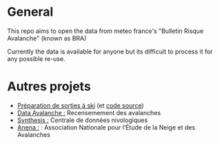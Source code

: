 # General

This repo aims to open the data from meteo france's "Bulletin Risque Avalanche" (known as BRA)

Currently the data is available for anyone but its difficult to process it for any possible re-use.
  
# Autres projets
- [Préparation de sorties à ski](https://www.metaskirando.ovh/Nivo.php) (et [code source](https://github.com/c2corg/metaskirando))
- [Data Avalanche :](http://www.data-avalanche.org) Recensemement des avalanches
- [Synthesis :](http://www.data-avalanche.org/synthesis/) Centrale de données nivologiques
- [Anena :](https://www.anena.org/) : Association Nationale pour l’Étude de la Neige et des Avalanches
